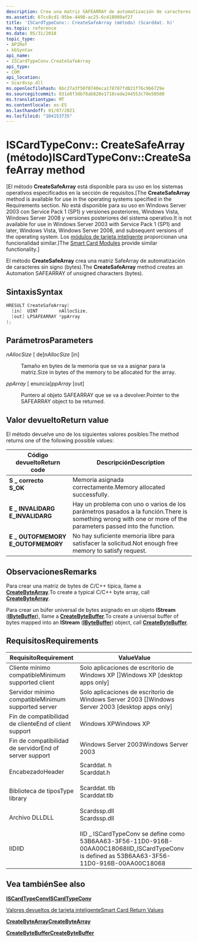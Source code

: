 ```yaml
---
description: Crea una matriz SAFEARRAY de automatización de caracteres sin signo (bytes).
ms.assetid: 67cc8cd1-95be-4498-ac25-6c418089af27
title: 'ISCardTypeConv:: CreateSafeArray (método) (Scarddat. h)'
ms.topic: reference
ms.date: 05/31/2018
topic_type:
- APIRef
- kbSyntax
api_name:
- ISCardTypeConv.CreateSafeArray
api_type:
- COM
api_location:
- Scardssp.dll
ms.openlocfilehash: 6bc27a3f50f0740eca178787fd021f76c9b6729e
ms.sourcegitcommit: 831e8f3db78ab820e1710cede244553c70e50500
ms.translationtype: MT
ms.contentlocale: es-ES
ms.lasthandoff: 01/07/2021
ms.locfileid: "104153735"
---
```

# <a name="iscardtypeconvcreatesafearray-method"></a><span data-ttu-id="ff565-103">ISCardTypeConv:: CreateSafeArray (método)</span><span class="sxs-lookup"><span data-stu-id="ff565-103">ISCardTypeConv::CreateSafeArray method</span></span>

<span data-ttu-id="ff565-104">\[El método **CreateSafeArray** está disponible para su uso en los sistemas operativos especificados en la sección de requisitos.</span><span class="sxs-lookup"><span data-stu-id="ff565-104">\[The **CreateSafeArray** method is available for use in the operating systems specified in the Requirements section.</span></span> <span data-ttu-id="ff565-105">No está disponible para su uso en Windows Server 2003 con Service Pack 1 (SP1) y versiones posteriores, Windows Vista, Windows Server 2008 y versiones posteriores del sistema operativo.</span><span class="sxs-lookup"><span data-stu-id="ff565-105">It is not available for use in Windows Server 2003 with Service Pack 1 (SP1) and later, Windows Vista, Windows Server 2008, and subsequent versions of the operating system.</span></span> <span data-ttu-id="ff565-106">Los [módulos de tarjeta inteligente](/previous-versions/windows/desktop/secsmart/smart-card-modules) proporcionan una funcionalidad similar.\]</span><span class="sxs-lookup"><span data-stu-id="ff565-106">The [Smart Card Modules](/previous-versions/windows/desktop/secsmart/smart-card-modules) provide similar functionality.\]</span></span>

<span data-ttu-id="ff565-107">El método **CreateSafeArray** crea una matriz SafeArray de automatización de caracteres sin signo (bytes).</span><span class="sxs-lookup"><span data-stu-id="ff565-107">The **CreateSafeArray** method creates an Automation SAFEARRAY of unsigned characters (bytes).</span></span>

## <a name="syntax"></a><span data-ttu-id="ff565-108">Sintaxis</span><span class="sxs-lookup"><span data-stu-id="ff565-108">Syntax</span></span>


```C++
HRESULT CreateSafeArray(
  [in]  UINT        nAllocSize,
  [out] LPSAFEARRAY *ppArray
);
```



## <a name="parameters"></a><span data-ttu-id="ff565-109">Parámetros</span><span class="sxs-lookup"><span data-stu-id="ff565-109">Parameters</span></span>

<dl> <dt>

<span data-ttu-id="ff565-110">*nAllocSize* \[ de\]</span><span class="sxs-lookup"><span data-stu-id="ff565-110">*nAllocSize* \[in\]</span></span>
</dt> <dd>

<span data-ttu-id="ff565-111">Tamaño en bytes de la memoria que se va a asignar para la matriz.</span><span class="sxs-lookup"><span data-stu-id="ff565-111">Size in bytes of the memory to be allocated for the array.</span></span>

</dd> <dt>

<span data-ttu-id="ff565-112">*ppArray* \[ enuncia\]</span><span class="sxs-lookup"><span data-stu-id="ff565-112">*ppArray* \[out\]</span></span>
</dt> <dd>

<span data-ttu-id="ff565-113">Puntero al objeto SAFEARRAY que se va a devolver.</span><span class="sxs-lookup"><span data-stu-id="ff565-113">Pointer to the SAFEARRAY object to be returned.</span></span>

</dd> </dl>

## <a name="return-value"></a><span data-ttu-id="ff565-114">Valor devuelto</span><span class="sxs-lookup"><span data-stu-id="ff565-114">Return value</span></span>

<span data-ttu-id="ff565-115">El método devuelve uno de los siguientes valores posibles:</span><span class="sxs-lookup"><span data-stu-id="ff565-115">The method returns one of the following possible values:</span></span>



| <span data-ttu-id="ff565-116">Código devuelto</span><span class="sxs-lookup"><span data-stu-id="ff565-116">Return code</span></span>                                                                                   | <span data-ttu-id="ff565-117">Descripción</span><span class="sxs-lookup"><span data-stu-id="ff565-117">Description</span></span>                                                                                      |
|-----------------------------------------------------------------------------------------------|--------------------------------------------------------------------------------------------------|
| <dl> <span data-ttu-id="ff565-118"><dt>**S \_ correcto**</dt></span><span class="sxs-lookup"><span data-stu-id="ff565-118"><dt>**S\_OK**</dt></span></span> </dl>          | <span data-ttu-id="ff565-119">Memoria asignada correctamente.</span><span class="sxs-lookup"><span data-stu-id="ff565-119">Memory allocated successfully.</span></span><br/>                                                        |
| <dl> <span data-ttu-id="ff565-120"><dt>**E \_ INVALIDARG**</dt></span><span class="sxs-lookup"><span data-stu-id="ff565-120"><dt>**E\_INVALIDARG**</dt></span></span> </dl>  | <span data-ttu-id="ff565-121">Hay un problema con uno o varios de los parámetros pasados a la función.</span><span class="sxs-lookup"><span data-stu-id="ff565-121">There is something wrong with one or more of the parameters passed into the function.</span></span><br/> |
| <dl> <span data-ttu-id="ff565-122"><dt>**E \_ OUTOFMEMORY**</dt></span><span class="sxs-lookup"><span data-stu-id="ff565-122"><dt>**E\_OUTOFMEMORY**</dt></span></span> </dl> | <span data-ttu-id="ff565-123">No hay suficiente memoria libre para satisfacer la solicitud.</span><span class="sxs-lookup"><span data-stu-id="ff565-123">Not enough free memory to satisfy request.</span></span><br/>                                            |



 

## <a name="remarks"></a><span data-ttu-id="ff565-124">Observaciones</span><span class="sxs-lookup"><span data-stu-id="ff565-124">Remarks</span></span>

<span data-ttu-id="ff565-125">Para crear una matriz de bytes de C/C++ típica, llame a [**CreateByteArray**](iscardtypeconv-createbytearray.md).</span><span class="sxs-lookup"><span data-stu-id="ff565-125">To create a typical C/C++ byte array, call [**CreateByteArray**](iscardtypeconv-createbytearray.md).</span></span>

<span data-ttu-id="ff565-126">Para crear un búfer universal de bytes asignado en un objeto **IStream** ([**IByteBuffer**](ibytebuffer.md)), llame a [**CreateByteBuffer**](iscardtypeconv-createbytebuffer.md).</span><span class="sxs-lookup"><span data-stu-id="ff565-126">To create a universal buffer of bytes mapped into an **IStream** ([**IByteBuffer**](ibytebuffer.md)) object, call [**CreateByteBuffer**](iscardtypeconv-createbytebuffer.md).</span></span>

## <a name="requirements"></a><span data-ttu-id="ff565-127">Requisitos</span><span class="sxs-lookup"><span data-stu-id="ff565-127">Requirements</span></span>



| <span data-ttu-id="ff565-128">Requisito</span><span class="sxs-lookup"><span data-stu-id="ff565-128">Requirement</span></span> | <span data-ttu-id="ff565-129">Value</span><span class="sxs-lookup"><span data-stu-id="ff565-129">Value</span></span> |
|-------------------------------------|-----------------------------------------------------------------------------------------|
| <span data-ttu-id="ff565-130">Cliente mínimo compatible</span><span class="sxs-lookup"><span data-stu-id="ff565-130">Minimum supported client</span></span><br/> | <span data-ttu-id="ff565-131">Solo aplicaciones de escritorio de Windows XP \[\]</span><span class="sxs-lookup"><span data-stu-id="ff565-131">Windows XP \[desktop apps only\]</span></span><br/>                                             |
| <span data-ttu-id="ff565-132">Servidor mínimo compatible</span><span class="sxs-lookup"><span data-stu-id="ff565-132">Minimum supported server</span></span><br/> | <span data-ttu-id="ff565-133">Solo aplicaciones de escritorio de Windows Server 2003 \[\]</span><span class="sxs-lookup"><span data-stu-id="ff565-133">Windows Server 2003 \[desktop apps only\]</span></span><br/>                                    |
| <span data-ttu-id="ff565-134">Fin de compatibilidad de cliente</span><span class="sxs-lookup"><span data-stu-id="ff565-134">End of client support</span></span><br/>    | <span data-ttu-id="ff565-135">Windows XP</span><span class="sxs-lookup"><span data-stu-id="ff565-135">Windows XP</span></span><br/>                                                                   |
| <span data-ttu-id="ff565-136">Fin de compatibilidad de servidor</span><span class="sxs-lookup"><span data-stu-id="ff565-136">End of server support</span></span><br/>    | <span data-ttu-id="ff565-137">Windows Server 2003</span><span class="sxs-lookup"><span data-stu-id="ff565-137">Windows Server 2003</span></span><br/>                                                          |
| <span data-ttu-id="ff565-138">Encabezado</span><span class="sxs-lookup"><span data-stu-id="ff565-138">Header</span></span><br/>                   | <dl> <span data-ttu-id="ff565-139"><dt>Scarddat. h</dt></span><span class="sxs-lookup"><span data-stu-id="ff565-139"><dt>Scarddat.h</dt></span></span> </dl>   |
| <span data-ttu-id="ff565-140">Biblioteca de tipos</span><span class="sxs-lookup"><span data-stu-id="ff565-140">Type library</span></span><br/>             | <dl> <span data-ttu-id="ff565-141"><dt>Scarddat. tlb</dt></span><span class="sxs-lookup"><span data-stu-id="ff565-141"><dt>Scarddat.tlb</dt></span></span> </dl> |
| <span data-ttu-id="ff565-142">Archivo DLL</span><span class="sxs-lookup"><span data-stu-id="ff565-142">DLL</span></span><br/>                      | <dl> <span data-ttu-id="ff565-143"><dt>Scardssp.dll</dt></span><span class="sxs-lookup"><span data-stu-id="ff565-143"><dt>Scardssp.dll</dt></span></span> </dl> |
| <span data-ttu-id="ff565-144">IID</span><span class="sxs-lookup"><span data-stu-id="ff565-144">IID</span></span><br/>                      | <span data-ttu-id="ff565-145">IID \_ ISCardTypeConv se define como 53B6AA63-3F56-11D0-916B-00AA00C18068</span><span class="sxs-lookup"><span data-stu-id="ff565-145">IID\_ISCardTypeConv is defined as 53B6AA63-3F56-11D0-916B-00AA00C18068</span></span><br/>       |



## <a name="see-also"></a><span data-ttu-id="ff565-146">Vea también</span><span class="sxs-lookup"><span data-stu-id="ff565-146">See also</span></span>

<dl> <dt>

[<span data-ttu-id="ff565-147">**ISCardTypeConv**</span><span class="sxs-lookup"><span data-stu-id="ff565-147">**ISCardTypeConv**</span></span>](iscardtypeconv.md)
</dt> <dt>

[<span data-ttu-id="ff565-148">Valores devueltos de tarjeta inteligente</span><span class="sxs-lookup"><span data-stu-id="ff565-148">Smart Card Return Values</span></span>](authentication-return-values.md)
</dt> <dt>

[<span data-ttu-id="ff565-149">**CreateByteArray**</span><span class="sxs-lookup"><span data-stu-id="ff565-149">**CreateByteArray**</span></span>](iscardtypeconv-createbytearray.md)
</dt> <dt>

[<span data-ttu-id="ff565-150">**CreateByteBuffer**</span><span class="sxs-lookup"><span data-stu-id="ff565-150">**CreateByteBuffer**</span></span>](iscardtypeconv-createbytebuffer.md)
</dt> </dl>

 

 
